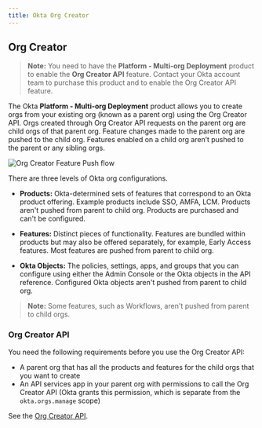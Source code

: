 ```yaml
---
title: Okta Org Creator
---
```

## Org Creator

> **Note:** You need to have the **Platform - Multi-org Deployment** product to enable the **Org Creator API** feature. Contact your Okta account team to purchase this product and to enable the Org Creator API feature.

The Okta **Platform - Multi-org Deployment** product allows you to create orgs from your existing org (known as a parent org) using the Org Creator API. Orgs created through Org Creator API requests on the parent org are child orgs of that parent org. Feature changes made to the parent org are pushed to the child org. Features enabled on a child org aren’t pushed to the parent or any sibling orgs.

<div class="three-quarter">

![Org Creator Feature Push flow](/img/concepts/OrgCreatorFeaturePush.png)

</div>

There are three levels of Okta org configurations.

- **Products:** Okta-determined sets of features that correspond to an Okta product offering. Example products include SSO, AMFA, LCM. Products aren't pushed from parent to child org. Products are purchased and can't be configured.

- **Features:** Distinct pieces of functionality. Features are bundled within products but may also be offered separately, for example, Early Access features. Most features are pushed from parent to child org.

- **Okta Objects:** The policies, settings, apps, and groups that you can configure using either the Admin Console or the Okta objects in the API reference. Configured Okta objects aren't pushed from parent to child org.

> **Note:** Some features, such as Workflows, aren't pushed from parent to child orgs.

### Org Creator API

You need the following requirements before you use the Org Creator API:

 - A parent org that has all the products and features for the child orgs that you want to create
- An API services app in your parent org with permissions to call the Org Creator API (Okta grants this permission, which is separate from the `okta.orgs.manage` scope)

See the [Org Creator API](https://developer.okta.com/docs/api/openapi/okta-management/management/tag/OrgCreator/).
